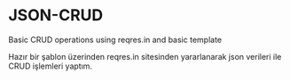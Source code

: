 # JSON-CRUD
 Basic CRUD operations using reqres.in and basic template

Hazır bir şablon üzerinden reqres.in sitesinden yararlanarak json verileri ile CRUD işlemleri yaptım.
